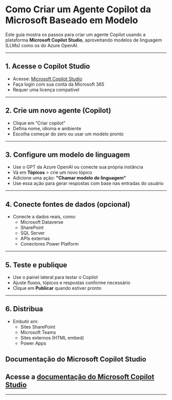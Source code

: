 # Como Criar um Agente Copilot da Microsoft Baseado em Modelo

Este guia mostra os passos para criar um agente Copilot usando a plataforma **Microsoft Copilot Studio**, aproveitando modelos de linguagem (LLMs) como os do Azure OpenAI.

---

##  1. Acesse o Copilot Studio
- Acesse: [Microsoft Copilot Studio](https://copilotstudio.microsoft.com/)
- Faça login com sua conta da Microsoft 365
- Requer uma licença compatível

---

##  2. Crie um novo agente (Copilot)
- Clique em “Criar copilot”
- Defina nome, idioma e ambiente
- Escolha começar do zero ou usar um modelo pronto

---

##  3. Configure um modelo de linguagem
- Use o GPT da Azure OpenAI ou conecte sua própria instância
- Vá em **Tópicos** > crie um novo tópico
- Adicione uma ação: **"Chamar modelo de linguagem"**
- Use essa ação para gerar respostas com base nas entradas do usuário

---

##  4. Conecte fontes de dados (opcional)
- Conecte a dados reais, como:
  - Microsoft Dataverse
  - SharePoint
  - SQL Server
  - APIs externas
  - Conectores Power Platform

---

##  5. Teste e publique
- Use o painel lateral para testar o Copilot
- Ajuste fluxos, tópicos e respostas conforme necessário
- Clique em **Publicar** quando estiver pronto

---

##  6. Distribua
- Embutir em:
  - Sites SharePoint
  - Microsoft Teams
  - Sites externos (HTML embed)
  - Power Apps
    
## Documentação do Microsoft Copilot Studio

## Acesse a [documentação do Microsoft Copilot Studio](https://learn.microsoft.com/pt-br/microsoft-copilot-studio/)
---



